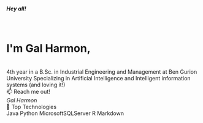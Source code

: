<!DOCTYPE html>
<html>
  <head>
    <meta name="viewport" content="width=device-width, initial-scale=1">
    <link rel="stylesheet" href="https://cdnjs.cloudflare.com/ajax/libs/font-awesome/4.7.0/css/font-awesome.min.css">
  </head>
  <body>
    <h5>Hey all!</h5>
    <br>
    <h1>I'm Gal Harmon,</h1>
    <br>
    4th year in a B.Sc. in Industrial Engineering and Management at Ben Gurion University
    Specializing in Artificial Intelligence and Intelligent information systems (and loving it!)
    <br>
    📫 Reach me out!
    <br>
    <i class="fa fa-linkedin-square">Gal Harmon</i>
    <br>
    🤖 Top Technologies
    <br>
    Java Python MicrosoftSQLServer R Markdown

  </body>
</html>






